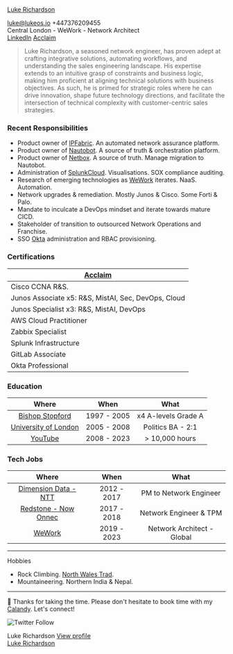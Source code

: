 <div class="badge-base LI-profile-badge" data-locale="en_US" data-size="medium" data-theme="light" data-type="VERTICAL" data-vanity="luke-richardson" data-version="v1"><a class="badge-base__link LI-simple-link" href="https://uk.linkedin.com/in/luke-richardson?trk=profile-badge">Luke Richardson</a></div>

[luke@lukeos.io](mailto:luke@lukeos.io) +447376209455  
Central London - WeWork - Network Architect  
[LinkedIn](https://www.linkedin.com/in/luke-richardson/) [Acclaim](https://www.credly.com/users/luke-richardson.dca3c027)

> Luke Richardson, a seasoned network engineer, has proven adept at crafting integrative solutions, automating workflows, and understanding the sales engineering landscape. His expertise extends to an intuitive grasp of constraints and business logic, making him proficient at aligning technical solutions with business objectives. As such, he is primed for strategic roles where he can drive innovation, shape future technology directions, and facilitate the intersection of technical complexity with customer-centric sales strategies.

### Recent Responsibilities 

- Product owner of [IPFabric](https://ipfabric.io/). An automated network assurance platform.  
- Product owner of [Nautobot](https://www.networktocode.com/nautobot/). A source of truth & orchestration platform.
- Product owner of [Netbox](https://netbox.readthedocs.io/en/stable/). A source of truth. Manage migration to Nautobot. 
- Administration of [SplunkCloud](https://splunkcloud.com). Visualisations. SOX compliance auditing.
- Research of emerging technologies as [WeWork](https://www.wework.com/) iterates. NaaS. Automation.
- Network upgrades & remediation. Mostly Junos & Cisco. Some Forti & Palo.
- Mandate to inculcate a DevOps mindset and iterate towards mature CICD.
- Stakeholder of transition to outsourced Network Operations and Franchise.
- SSO [Okta](https://okta.com) administration and RBAC provisioning.

### Certifications

| **[Acclaim](https://www.credly.com/users/luke-richardson.dca3c027)**| 
|----------------------------|
| Cisco CCNA R&S. | 
| Junos Associate x5: R&S, MistAI, Sec, DevOps, Cloud | 
| Junos Specialist x3: R&S, MistAI, DevOps | 
| AWS Cloud Practitioner | 
| Zabbix Specialist | 
| Splunk Infrastructure | 
| GitLab Associate | 
| Okta Professional | 

### Education 

| Where | When | What |
| :---: | :---: | :---: 
| [Bishop Stopford](https://www.bishopstopford.com/) | 1997 - 2005 | x4 A-levels Grade A
| [University of London](https://www.qmul.ac.uk/) | 2005 - 2008 | Politics BA - 2:1
| [YouTube](https://www.youtube.com/channel/UCRIOI_3REG9zIDM0Fp9Xiyg) | 2008 - 2023 | > 10,000 hours

### Tech Jobs

| Where | When | What |
| :----: | :----: | :----: 
| [Dimension Data - NTT](https://www.dimensiondata.com/en-gb/) | 2012 - 2017 | PM to Network Engineer 
| [Redstone - Now Onnec](https://www.onnecgroup.com/) | 2017 - 2018 | Network Engineer & TPM
| [WeWork](https://www.wework.com/) | 2019 - 2023 | Network Architect - Global 

***

Hobbies
- Rock Climbing. [North Wales Trad](https://www.ukclimbing.com/logbook/set.php?id=165). 
- Mountaineering. Northern India & Nepal. 

***

🎉 Thanks for taking the time. Please don't hesitate to book time with my [Calandy](https://calendly.com/lukeos). Let's connect!  

<!-- Calendly badge widget begin -->
<link href="https://assets.calendly.com/assets/external/widget.css" rel="stylesheet">
<script src="https://assets.calendly.com/assets/external/widget.js" type="text/javascript" async></script>
<script type="text/javascript">window.onload = function() { Calendly.initBadgeWidget({ url: 'https://calendly.com/lukeos', text: 'Schedule time with me', color: '#0069ff', textColor: '#ffffff', branding: true }); }</script>
<!-- Calendly badge widget end -->

<script src="https://platform.linkedin.com/badges/js/profile.js" async defer type="text/javascript"></script>

![Twitter Follow](https://img.shields.io/twitter/follow/lukeoson?style=social)

<div class="badge-base LI-profile-badge" data-locale="en_US" data-size="large" data-theme="light" data-type="HORIZONTAL" data-vanity="luke-richardson" data-version="v1">
    <span class="badge-base__name">Luke Richardson</span>
    <a class="badge-base__view-link" href="https://uk.linkedin.com/in/luke-richardson?trk=profile-badge">View profile</a>
</div>


<div class="horizontal-container">
  <div class="left-container">
    <div class="badge-base LI-profile-badge" data-locale="en_US" data-size="large" data-theme="light" data-type="HORIZONTAL" data-vanity="luke-richardson" data-version="v1">
      <a class="badge-base__link LI-simple-link" href="https://uk.linkedin.com/in/luke-richardson?trk=profile-badge">Luke Richardson</a>
    </div>
  </div>
  <div class="right-container">
    <!-- Calendly inline widget begin -->
    <div class="calendly-inline-widget" data-url="https://calendly.com/lukeos" style="min-width:320px;height:700px;"></div>
    <script type="text/javascript" src="https://assets.calendly.com/assets/external/widget.js" async></script>
    <!-- Calendly inline widget end -->
  </div>
</div>

